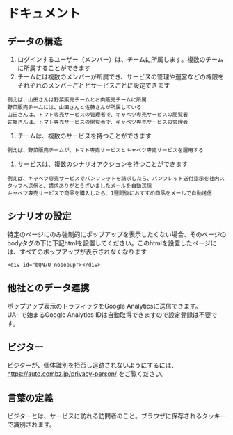 # ドキュメント

## データの構造
1. ログインするユーザー（メンバー）は、チームに所属します。複数のチームに所属することができます
1. チームには複数のメンバーが所属でき、サービスの管理や運営などの権限をそれぞれのメンバーごととサービスごとに設定できます
```
例えば、山田さんは野菜販売チームとお肉販売チームに所属
野菜販売チームには、山田さんと佐藤さんが所属している
山田さんは、トマト専売サービスの管理者で、キャベツ専売サービスの閲覧者
佐藤さんは、トマト専売サービスの閲覧者で、キャベツ専売サービスの管理者
```
1. チームは、複数のサービスを持つことができます
```
例えば、野菜販売チームが、トマト専売サービスとキャベツ専売サービスを運用する
```
1. サービスは、複数のシナリオアクションを持つことができます
```
例えば、キャベツ専売サービスでパンフレットを請求したら、パンフレット送付指示を社内スタッフへ送信と、請求ありがとうざいましたメールを自動送信
キャベツ専売サービスで商品を購入したら、1週間後におすすめ商品をメールで自動送信
```

## シナリオの設定
特定のページにのみ強制的にポップアップを表示したくない場合、そのページのbodyタグの下に下記htmlを設置してください。このhtmlを設置したページには、すべてのポップアップが表示されなくなります
```
<div id="bQN7U_nopopup"></div>
```

## 他社とのデータ連携
ポップアップ表示のトラフィックをGoogle Analyticsに送信できます。  
UAｰ で始まるGoogle Analytics IDは自動取得できますので設定登録は不要です。

## ビジター
ビジターが、個体識別を拒否し追跡されないようにするには、https://auto.combz.jp/privacy-person/ をご覧ください。

## 言葉の定義
ビジターとは、サービスに訪れる訪問者のこと。ブラウザに保存されるクッキーで識別されます。

